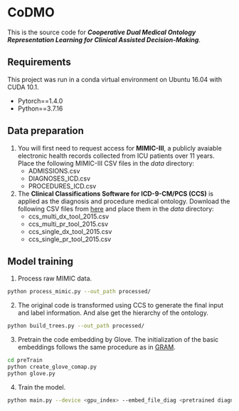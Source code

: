 CoDMO
===
This is the source code for ***Cooperative Dual Medical Ontology Representation Learning for Clinical Assisted Decision-Making***.

Requirements
----
This project was run in a conda virtual environment on Ubuntu 16.04 with CUDA 10.1. 
+ Pytorch==1.4.0
+ Python==3.7.16

Data preparation
----
1. You will first need to request access for **MIMIC-III**, a publicly avaiable electronic health records collected from ICU patients over 11 years. Place the following MIMIC-III CSV files in the *data* directory:
    + ADMISSIONS.csv
    + DIAGNOSES_ICD.csv
    + PROCEDURES_ICD.csv
2. The **Clinical Classifications Software for ICD-9-CM/PCS (CCS)** is applied as the diagnosis and procedure medical ontology. Download the following CSV files from [here] and place them in the *data* directory:
    + ccs_multi_dx_tool_2015.csv
    + ccs_multi_pr_tool_2015.csv
    + ccs_single_dx_tool_2015.csv
    + ccs_single_pr_tool_2015.csv
 
[here]:https://www.hcup-us.ahrq.gov/toolssoftware/ccs/ccs.jsp#download

Model training
----
1. Process raw MIMIC data.
```bash
python process_mimic.py --out_path processed/
```
2. The original code is transformed using CCS to generate the final input and label information. And alse get the hierarchy of the ontology.
```bash
python build_trees.py --out_path processed/
```
3. Pretrain the code embedding by Glove. The initialization of the basic embeddings follows the same procedure as in [GRAM].
```bash
cd preTrain
python create_glove_comap.py
python glove.py
```
4. Train the model.
```bash
python main.py --device <gpu_index> --embed_file_diag <pretrained diagnosis embedding file> --embed_file_proc <pretrained procedure embedding file>
```
[GRAM]:https://github.com/mp2893/gram
